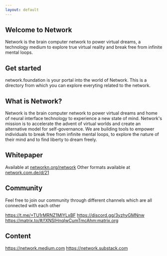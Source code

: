 ```yaml
---
layout: default
---
```

## Welcome to Network

Network is the brain computer network to power virtual dreams, a technology medium to explore true virtual reality and break free from infinite mental loops.


## Get started

network.foundation is your portal into the world of Network. This is a directory from which you can explore everyting related to the network.

## What is Network?

Network is the brain computer network to power virtual dreams and home of neural interface technology to experience a new state of mind. Network's mission is to accelerate the advent of virtual worlds and create an alternative model for self-governance. We are building tools to empower individuals to break free from infinite mental loops, to explore the nature of their mind and to find liberty to dream freely.

## Whitepaper

Available at <a href="https://networkn.org/network" target="_blank">networkn.org/network<a>
Other formats available at <a href="https://network.com.de/d/21" target="_blank">network.com.de/d/21<a>

## Community

Feel free to join our community through different channels which are all connected with each other

<a href="https://t.me/+TU1rMRNZ1MIYLxBF" target="_blank">https://t.me/+TU1rMRNZ1MIYLxBF<a>
<a href="https://discord.gg/3yzhyGMNnw" target="_blank">https://discord.gg/3yzhyGMNnw<a>
<a href="https://matrix.to/#/!XNSlHnqIwCumTmcAhm:matrix.org" target="_blank">https://matrix.to/#/!XNSlHnqIwCumTmcAhm:matrix.org<a>

## Content

<a href="https://network.medium.com" target="_blank">https://network.medium.com<a>
<a href="https://network.substack.com" target="_blank">https://network.substack.com<a>


